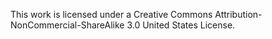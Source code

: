 This work is licensed under a Creative Commons Attribution-NonCommercial-ShareAlike 3.0 United States License.
